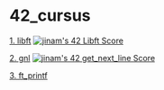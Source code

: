 # 42_cursus
[1. libft](https://github.com/bestjinam/42_cursus/tree/main/libft) 
[![jinam's 42 Libft Score](https://badge42.vercel.app/api/v2/cl5ndb2w1003509l7uhsiooz8/project/2668209)](https://github.com/JaeSeoKim/badge42)

[2. gnl](https://github.com/bestjinam/42_cursus/tree/main/get_next_line)
[![jinam's 42 get_next_line Score](https://badge42.vercel.app/api/v2/cl5ndb2w1003509l7uhsiooz8/project/2676902)](https://github.com/JaeSeoKim/badge42)

[3. ft_printf](https://github.com/bestjinam/42_cursus/tree/main/ft_printf)
